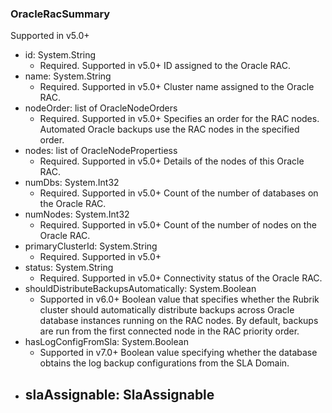 ### OracleRacSummary
Supported in v5.0+

- id: System.String
  - Required. Supported in v5.0+
  ID assigned to the Oracle RAC.
- name: System.String
  - Required. Supported in v5.0+
  Cluster name assigned to the Oracle RAC.
- nodeOrder: list of OracleNodeOrders
  - Required. Supported in v5.0+
  Specifies an order for the RAC nodes. Automated Oracle backups use the RAC nodes in the specified order.
- nodes: list of OracleNodePropertiess
  - Required. Supported in v5.0+
  Details of the nodes of this Oracle RAC.
- numDbs: System.Int32
  - Required. Supported in v5.0+
  Count of the number of databases on the Oracle RAC.
- numNodes: System.Int32
  - Required. Supported in v5.0+
  Count of the number of nodes on the Oracle RAC.
- primaryClusterId: System.String
  - Required. Supported in v5.0+
- status: System.String
  - Required. Supported in v5.0+
  Connectivity status of the Oracle RAC.
- shouldDistributeBackupsAutomatically: System.Boolean
  - Supported in v6.0+
  Boolean value that specifies whether the Rubrik cluster should automatically distribute backups across Oracle database instances running on the RAC nodes. By default, backups are run from the first connected node in the RAC priority order.
- hasLogConfigFromSla: System.Boolean
  - Supported in v7.0+
  Boolean value specifying whether the database obtains the log backup configurations from the SLA Domain.
- slaAssignable: SlaAssignable
  - 
